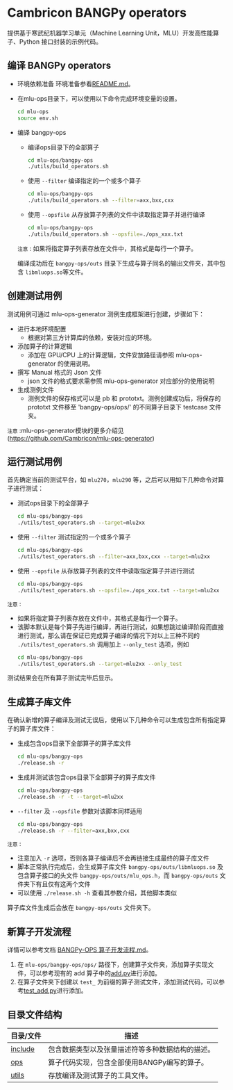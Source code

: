 # Cambricon BANGPy operators

提供基于寒武纪机器学习单元（Machine Learning Unit，MLU）开发高性能算子、Python 接口封装的示例代码。

## 编译 BANGPy operators
- 环境依赖准备
环境准备参看[README.md](../README.md)。

- 在mlu-ops目录下，可以使用以下命令完成环境变量的设置。
  ```sh
  cd mlu-ops
  source env.sh
  ```

- 编译 bangpy-ops
  - 编译ops目录下的全部算子
    ```sh
    cd mlu-ops/bangpy-ops
    ./utils/build_operators.sh
    ```
  - 使用 `--filter` 编译指定的一个或多个算子
    ```sh
    cd mlu-ops/bangpy-ops
    ./utils/build_operators.sh --filter=axx,bxx,cxx
    ```
  - 使用 `--opsfile` 从存放算子列表的文件中读取指定算子并进行编译
    ```sh
    cd mlu-ops/bangpy-ops
    ./utils/build_operators.sh --opsfile=./ops_xxx.txt
    ```

  `注意` : 如果将指定算子列表存放在文件中，其格式是每行一个算子。
  
  编译成功后在 `bangpy-ops/outs` 目录下生成与算子同名的输出文件夹，其中包含 `libmluops.so`等文件。


## 创建测试用例
测试用例可通过 mlu-ops-generator 测例生成框架进行创建，步骤如下：

- 进行本地环境配置
  - 根据对第三方计算库的依赖，安装对应的环境。
- 添加算子的计算逻辑
  - 添加在 GPU/CPU 上的计算逻辑，文件安放路径请参照 mlu-ops-generator 的使用说明。
- 撰写 Manual 格式的 Json 文件
  - json 文件的格式要求需参照 mlu-ops-generator 对应部分的使用说明
- 生成测例文件
  - 测例文件的保存格式可以是 pb 和 prototxt。测例创建成功后，将保存的 prototxt 文件移至 'bangpy-ops/ops/' 的不同算子目录下 testcase 文件夹。

`注意` :mlu-ops-generator模块的更多介绍见(https://github.com/Cambricon/mlu-ops-generator)

## 运行测试用例

首先确定当前的测试平台，如 `mlu270`，`mlu290` 等，之后可以用如下几种命令对算子进行测试：

- 测试ops目录下的全部算子
  ```sh
  cd mlu-ops/bangpy-ops
  ./utils/test_operators.sh --target=mlu2xx
  ```
- 使用 `--filter` 测试指定的一个或多个算子
  ```sh
  cd mlu-ops/bangpy-ops
  ./utils/test_operators.sh --filter=axx,bxx,cxx --target=mlu2xx
  ```
- 使用 `--opsfile` 从存放算子列表的文件中读取指定算子并进行测试
  ```sh
  cd mlu-ops/bangpy-ops
  ./utils/test_operators.sh --opsfile=./ops_xxx.txt --target=mlu2xx
  ```

`注意` :
- 如果将指定算子列表存放在文件中，其格式是每行一个算子。
- 该脚本默认是每个算子先进行编译，再进行测试，如果想跳过编译阶段而直接进行测试，那么请在保证已完成算子编译的情况下对以上三种不同的 `./utils/test_operators.sh` 调用加上 `--only_test` 选项，例如
  ```sh
  cd mlu-ops/bangpy-ops
  ./utils/test_operators.sh --target=mlu2xx --only_test
  ```
测试结果会在所有算子测试完毕后显示。

## 生成算子库文件

在确认新增的算子编译及测试无误后，使用以下几种命令可以生成包含所有指定算子的算子库文件：

- 生成包含ops目录下全部算子的算子库文件
  ```sh
  cd mlu-ops/bangpy-ops
  ./release.sh -r
  ```
- 生成并测试该包含ops目录下全部算子的算子库文件
  ```sh
  cd mlu-ops/bangpy-ops
  ./release.sh -r -t --target=mlu2xx
  ```
- `--filter` 及 `--opsfile` 参数对该脚本同样适用
  ```sh
  cd mlu-ops/bangpy-ops
  ./release.sh -r --filter=axx,bxx,cxx
  ```

`注意` :
- 注意加入 `-r` 选项，否则各算子编译后不会再链接生成最终的算子库文件
- 脚本正常执行完成后，会生成算子库文件 `bangpy-ops/outs/libmluops.so` 及包含算子接口的头文件 `bangpy-ops/outs/mlu_ops.h`，而 `bangpy-ops/outs` 文件夹下有且仅有这两个文件
- 可以使用 `./release.sh -h` 查看其参数介绍，其他脚本类似

算子库文件生成后会放在 `bangpy-ops/outs` 文件夹下。

## 新算子开发流程

详情可以参考文档 [BANGPy-OPS 算子开发流程.md](../docs/bangpy-docs/BANGPy-OPS算子开发流程.md)。

1. 在 `mlu-ops/bangpy-ops/ops/` 路径下，创建算子文件夹，添加算子实现文件，可以参考现有的 add 算子中的[add.py](./ops/add/add.py)进行添加。
2. 在算子文件夹下创建以 `test_` 为前缀的算子测试文件，添加测试代码，可以参考[test_add.py](./ops/add/test_add.py)进行添加。

## 目录文件结构

| 目录/文件            | 描述                                                           |
| -------------------- | -------------------------------------------------------------- |
| [include](include)   | 包含数据类型以及张量描述符等多种数据结构的描述。                          |
| [ops](ops)           | 算子代码实现，包含全部使用BANGPy编写的算子。                       |
| [utils](utils)       | 存放编译及测试算子的工具文件。                                    |
